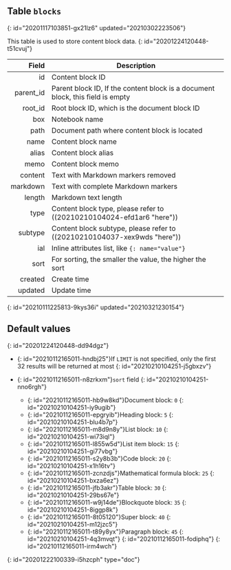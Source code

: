 ## Table `blocks`
{: id="20201117103851-gx21lz6" updated="20210302223506"}

This table is used to store content block data.
{: id="20201224120448-t51cvuj"}

|     Field | Description                                                                    |
| ----------: | -------------------------------------------------------------------------------- |
|        id | Content block ID                                                               |
| parent_id | Parent block ID, If the content block is a document block, this field is empty |
|   root_id | Root block ID, which is the document block ID                                  |
|       box | Notebook name                                                                  |
|      path | Document path where content block is located                                   |
|      name | Content block name                                                             |
|     alias | Content block alias                                                            |
|      memo | Content block memo                                                             |
|   content | Text with Markdown markers removed                                             |
|  markdown | Text with complete Markdown markers                                            |
|    length | Markdown text length                                                           |
|      type | Content block type, please refer to ((20210210104024-efd1ar6 "here"))                 |
|   subtype | Content block subtype, please refer to ((20210210104037-xex9wds "here"))              |
|       ial | Inline attributes list, like  `{: name="value"}`                               |
|      sort | For sorting, the smaller the value, the higher the sort                        |
|   created | Create time                                                                    |
|   updated | Update time                                                                    |
{: id="20210111225813-9kys36i" updated="20210321230154"}

## Default values
{: id="20201224120448-dd94dgz"}

* {: id="20210112165011-hndbj25"}If `LIMIT` is not specified, only the first 32 results will be returned at most
  {: id="20210210104251-j5gbxzv"}
* {: id="20210112165011-n8zrkxm"}`sort` field
  {: id="20210210104251-nno6rgh"}

  * {: id="20210112165011-hb9w8kd"}Document block: `0`
    {: id="20210210104251-iy9ugib"}
  * {: id="20210112165011-epgryib"}Heading block: `5`
    {: id="20210210104251-blu4b7p"}
  * {: id="20210112165011-m8d9n8y"}List block: `10`
    {: id="20210210104251-wi73iql"}
  * {: id="20210112165011-l855w5d"}List item block: `15`
    {: id="20210210104251-gi77vbg"}
  * {: id="20210112165011-s2y8b3b"}Code block: `20`
    {: id="20210210104251-x1h16tv"}
  * {: id="20210112165011-zcnzdjs"}Mathematical formula block: `25`
    {: id="20210210104251-bxza6ez"}
  * {: id="20210112165011-jfb3akr"}Table block: `30`
    {: id="20210210104251-29bs67e"}
  * {: id="20210112165011-w9j14de"}Blockquote block: `35`
    {: id="20210210104251-8iggp8k"}
  * {: id="20210112165011-8t05120"}Super block: `40`
    {: id="20210210104251-m12jzc5"}
  * {: id="20210112165011-t89y8yx"}Paragraph block: `45`
    {: id="20210210104251-4q3mvqt"}
  {: id="20210112165011-fodiphq"}
{: id="20210112165011-irm4wch"}


{: id="20201222100339-i5hzcph" type="doc"}
